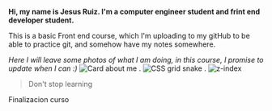 **Hi, my name is Jesus Ruiz.
I'm a computer engineer student and frint end developer student.**

This is a basic Front end course, which I'm uploading to my gitHub to be able to practice git, and somehow have my notes somewhere.


*Here I will leave some photos of what I am doing, in this course, I promise to update when I can :)*
![Card about me](https://i.postimg.cc/5yDdFMKS/Captura-desde-2023-04-27-01-32-51.png "Card about me")
.
![CSS grid snake](https://i.postimg.cc/x1vv73Q0/Captura-desde-2023-04-27-15-19-09.png "CSS grid snake")
.
![z-index](https://i.postimg.cc/6681Pgmt/Captura-desde-2023-04-27-15-19-47.png "z-index")

>Don't stop learning

Finalizacion curso